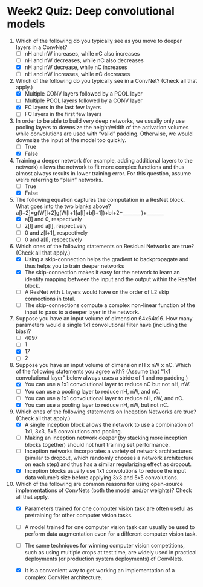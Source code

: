 # Week2 Quiz: Deep convolutional models

1. Which of the following do you typically see as you move to deeper layers in a ConvNet?
   - [ ] nH and nW increases, while nC also increases
   - [ ] nH and nW decreases, while nC also decreases
   - [x] nH and nW decrease, while nC increases
   - [ ] nH and nW increases, while nC decreases

2. Which of the following do you typically see in a ConvNet? (Check all that apply.)
   - [x] Multiple CONV layers followed by a POOL layer
   - [ ] Multiple POOL layers followed by a CONV layer
   - [x] FC layers in the last few layers
   - [ ] FC layers in the first few layers
   
3. In order to be able to build very deep networks, we usually only use pooling layers to downsize the height/width of the activation volumes while convolutions are used with “valid” padding. Otherwise, we would downsize the input of the model too quickly.
   - [ ] True
   - [x] False

4. Training a deeper network (for example, adding additional layers to the network) allows the network to fit more complex functions and thus almost always results in lower training error. For this question, assume we’re referring to “plain” networks.
   - [ ] True
   - [x] False
   
5. The following equation captures the computation in a ResNet block. What goes into the two blanks above?
   a[l+2]=g(W[l+2]g(W[l+1]a[l]+b[l+1])+bl+2+_______ )+_______
   - [x] a[l] and 0, respectively
   - [ ] z[l] and a[l], respectively
   - [ ] 0 and z[l+1], respectively
   - [ ] 0 and a[l], respectively
   
6. Which ones of the following statements on Residual Networks are true? (Check all that apply.)
   - [x] Using a skip-connection helps the gradient to backpropagate and thus helps you to train deeper networks
   - [x] The skip-connection makes it easy for the network to learn an identity mapping between the input and the output within the ResNet block.
   - [ ] A ResNet with L layers would have on the order of L2 skip connections in total.
   - [ ] The skip-connections compute a complex non-linear function of the input to pass to a deeper layer in the network.
   
7. Suppose you have an input volume of dimension 64x64x16. How many parameters would a single 1x1 convolutional filter have (including the bias)?
   - [ ] 4097
   - [ ] 1
   - [x] 17
   - [ ] 2
   
8. Suppose you have an input volume of dimension nH x nW x nC. Which of the following statements you agree with? (Assume that “1x1 convolutional layer” below always uses a stride of 1 and no padding.)
   - [x] You can use a 1x1 convolutional layer to reduce nC but not nH, nW.
   - [ ] You can use a pooling layer to reduce nH, nW, and nC.
   - [ ] You can use a 1x1 convolutional layer to reduce nH, nW, and nC.
   - [x] You can use a pooling layer to reduce nH, nW, but not nC.
   
9. Which ones of the following statements on Inception Networks are true? (Check all that apply.)
   - [x] A single inception block allows the network to use a combination of 1x1, 3x3, 5x5 convolutions and pooling.
   - [ ] Making an inception network deeper (by stacking more inception blocks together) should not hurt training set performance.
   - [ ] Inception networks incorporates a variety of network architectures (similar to dropout, which randomly chooses a network architecture on each step) and thus has a similar regularizing effect as dropout.
   - [x] Inception blocks usually use 1x1 convolutions to reduce the input data volume’s size before applying 3x3 and 5x5 convolutions.

10. Which of the following are common reasons for using open-source implementations of ConvNets (both the model and/or weights)? Check all that apply.
      - [x] Parameters trained for one computer vision task are often useful as pretraining for other computer vision tasks.
      - [ ] A model trained for one computer vision task can usually be used to perform data augmentation even for a different computer vision task.
      - [ ] The same techniques for winning computer vision competitions, such as using multiple crops at test time, are widely used in practical deployments (or production system deployments) of ConvNets.
      - [x] It is a convenient way to get working an implementation of a complex ConvNet architecture.





